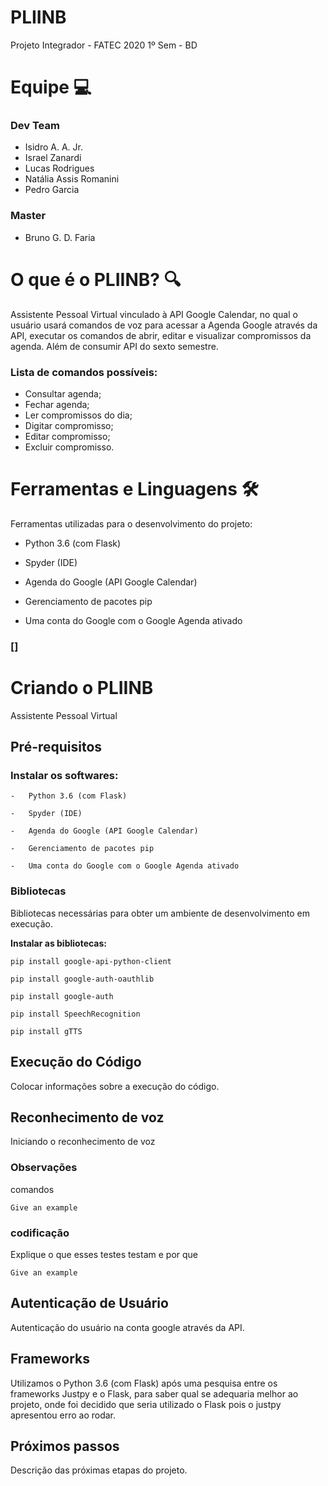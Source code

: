# PLIINB

Projeto Integrador - FATEC 2020 1º Sem - BD

# [](https://github.com/BrunoGDF/PLIINB/blob/master/README.md#equipe--)**Equipe  💻**

### [](https://github.com/BrunoGDF/PLIINB/blob/master/README.md#dev-team)**Dev Team**

-   Isidro A. A. Jr.
-   Israel Zanardi
-   Lucas Rodrigues
-   Natália Assis Romanini
-   Pedro Garcia

### [](https://github.com/BrunoGDF/PLIINB/blob/master/README.md#master)**Master**

-   Bruno G. D. Faria

# [](https://github.com/BrunoGDF/PLIINB/blob/master/README.md#o-que-%C3%A9-o-pliinb-)**O que é o PLIINB?  🔍**

Assistente Pessoal Virtual vinculado à API Google Calendar, no qual o usuário usará comandos de voz para acessar a Agenda Google através da API, executar os comandos de abrir, editar e visualizar compromissos da agenda. Além de consumir API do sexto semestre.

### [](https://github.com/BrunoGDF/PLIINB/blob/master/README.md#lista-de-comandos-poss%C3%ADveis)**Lista de comandos possíveis:**

-   Consultar agenda;
-   Fechar agenda;
-   Ler compromissos do dia;
-   Digitar compromisso;
-   Editar compromisso;
-   Excluir compromisso.

# [](https://github.com/BrunoGDF/PLIINB/blob/master/README.md#ferramentas-e-linguagens-%EF%B8%8F)**Ferramentas e Linguagens**  🛠️

Ferramentas utilizadas para o desenvolvimento do projeto:

-   Python 3.6 (com Flask) 
    
-   Spyder (IDE)
    
-   Agenda do Google (API Google Calendar)
    
-   Gerenciamento de pacotes pip
    
-   Uma conta do Google com o Google Agenda ativado


### []
# Criando  o PLIINB

Assistente Pessoal Virtual 
### [](https://gist.github.com/PurpleBooth/109311bb0361f32d87a2#prerequisites)
## Pré-requisitos

### [](https://gist.github.com/PurpleBooth/109311bb0361f32d87a2#prerequisites)Instalar  os softwares:
```
-   Python 3.6 (com Flask) 
    
-   Spyder (IDE)
    
-   Agenda do Google (API Google Calendar)
    
-   Gerenciamento de pacotes pip
    
-   Uma conta do Google com o Google Agenda ativado

```

### [](https://gist.github.com/PurpleBooth/109311bb0361f32d87a2#installing)Bibliotecas

Bibliotecas necessárias para obter um ambiente de desenvolvimento em execução.


**Instalar as bibliotecas:**

```
pip install google-api-python-client
```

```
pip install google-auth-oauthlib
```

```
pip install google-auth
```
```
pip install SpeechRecognition
```
```
pip install gTTS
```

## [](https://gist.github.com/PurpleBooth/109311bb0361f32d87a2#built-with)Execução do Código


Colocar informações sobre a execução do código.



## [](https://gist.github.com/PurpleBooth/109311bb0361f32d87a2#running-the-tests)Reconhecimento de voz

Iniciando o reconhecimento de voz

### [](https://gist.github.com/PurpleBooth/109311bb0361f32d87a2#break-down-into-end-to-end-tests)Observações

comandos

```
Give an example

```

### [](https://gist.github.com/PurpleBooth/109311bb0361f32d87a2#and-coding-style-tests) codificação

Explique o que esses testes testam e por que

```
Give an example

```

## [](https://gist.github.com/PurpleBooth/109311bb0361f32d87a2#deployment)Autenticação de Usuário 


Autenticação do usuário na conta google através da API.







## [](https://gist.github.com/PurpleBooth/109311bb0361f32d87a2#built-with)Frameworks


Utilizamos o Python 3.6 (com Flask) após uma pesquisa entre os frameworks Justpy e o Flask, para saber qual se adequaria melhor ao projeto, onde foi decidido que seria utilizado o Flask pois o justpy apresentou erro ao rodar.

## [](https://gist.github.com/PurpleBooth/109311bb0361f32d87a2#contributing)Próximos passos

Descrição das próximas etapas do projeto.


